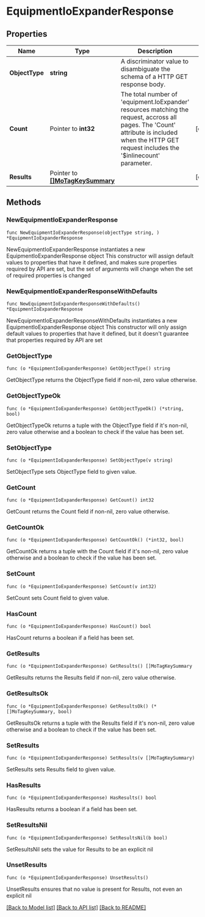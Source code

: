 # EquipmentIoExpanderResponse

## Properties

Name | Type | Description | Notes
------------ | ------------- | ------------- | -------------
**ObjectType** | **string** | A discriminator value to disambiguate the schema of a HTTP GET response body. | 
**Count** | Pointer to **int32** | The total number of &#39;equipment.IoExpander&#39; resources matching the request, accross all pages. The &#39;Count&#39; attribute is included when the HTTP GET request includes the &#39;$inlinecount&#39; parameter. | [optional] 
**Results** | Pointer to [**[]MoTagKeySummary**](MoTagKeySummary.md) |  | [optional] 

## Methods

### NewEquipmentIoExpanderResponse

`func NewEquipmentIoExpanderResponse(objectType string, ) *EquipmentIoExpanderResponse`

NewEquipmentIoExpanderResponse instantiates a new EquipmentIoExpanderResponse object
This constructor will assign default values to properties that have it defined,
and makes sure properties required by API are set, but the set of arguments
will change when the set of required properties is changed

### NewEquipmentIoExpanderResponseWithDefaults

`func NewEquipmentIoExpanderResponseWithDefaults() *EquipmentIoExpanderResponse`

NewEquipmentIoExpanderResponseWithDefaults instantiates a new EquipmentIoExpanderResponse object
This constructor will only assign default values to properties that have it defined,
but it doesn't guarantee that properties required by API are set

### GetObjectType

`func (o *EquipmentIoExpanderResponse) GetObjectType() string`

GetObjectType returns the ObjectType field if non-nil, zero value otherwise.

### GetObjectTypeOk

`func (o *EquipmentIoExpanderResponse) GetObjectTypeOk() (*string, bool)`

GetObjectTypeOk returns a tuple with the ObjectType field if it's non-nil, zero value otherwise
and a boolean to check if the value has been set.

### SetObjectType

`func (o *EquipmentIoExpanderResponse) SetObjectType(v string)`

SetObjectType sets ObjectType field to given value.


### GetCount

`func (o *EquipmentIoExpanderResponse) GetCount() int32`

GetCount returns the Count field if non-nil, zero value otherwise.

### GetCountOk

`func (o *EquipmentIoExpanderResponse) GetCountOk() (*int32, bool)`

GetCountOk returns a tuple with the Count field if it's non-nil, zero value otherwise
and a boolean to check if the value has been set.

### SetCount

`func (o *EquipmentIoExpanderResponse) SetCount(v int32)`

SetCount sets Count field to given value.

### HasCount

`func (o *EquipmentIoExpanderResponse) HasCount() bool`

HasCount returns a boolean if a field has been set.

### GetResults

`func (o *EquipmentIoExpanderResponse) GetResults() []MoTagKeySummary`

GetResults returns the Results field if non-nil, zero value otherwise.

### GetResultsOk

`func (o *EquipmentIoExpanderResponse) GetResultsOk() (*[]MoTagKeySummary, bool)`

GetResultsOk returns a tuple with the Results field if it's non-nil, zero value otherwise
and a boolean to check if the value has been set.

### SetResults

`func (o *EquipmentIoExpanderResponse) SetResults(v []MoTagKeySummary)`

SetResults sets Results field to given value.

### HasResults

`func (o *EquipmentIoExpanderResponse) HasResults() bool`

HasResults returns a boolean if a field has been set.

### SetResultsNil

`func (o *EquipmentIoExpanderResponse) SetResultsNil(b bool)`

 SetResultsNil sets the value for Results to be an explicit nil

### UnsetResults
`func (o *EquipmentIoExpanderResponse) UnsetResults()`

UnsetResults ensures that no value is present for Results, not even an explicit nil

[[Back to Model list]](../README.md#documentation-for-models) [[Back to API list]](../README.md#documentation-for-api-endpoints) [[Back to README]](../README.md)


